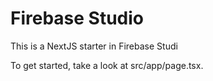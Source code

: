 # Firebase Studio

This is a NextJS starter in Firebase Studi

To get started, take a look at src/app/page.tsx.

